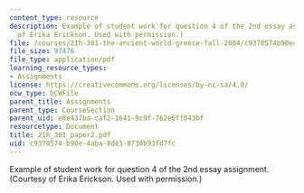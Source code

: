 ```yaml
---
content_type: resource
description: Example of student work for question 4 of the 2nd essay assignment. (Courtesy
  of Erika Erickson. Used with permission.)
file: /courses/21h-301-the-ancient-world-greece-fall-2004/c9370574b90e4aba8de38730b93fd7fc_21h_301_paper2.pdf
file_size: 97476
file_type: application/pdf
learning_resource_types:
- Assignments
license: https://creativecommons.org/licenses/by-nc-sa/4.0/
ocw_type: OCWFile
parent_title: Assignments
parent_type: CourseSection
parent_uid: e8e437ba-caf2-1641-9c9f-762e6ff043bf
resourcetype: Document
title: 21h_301_paper2.pdf
uid: c9370574-b90e-4aba-8de3-8730b93fd7fc
---
```

Example of student work for question 4 of the 2nd essay assignment. (Courtesy of Erika Erickson. Used with permission.)